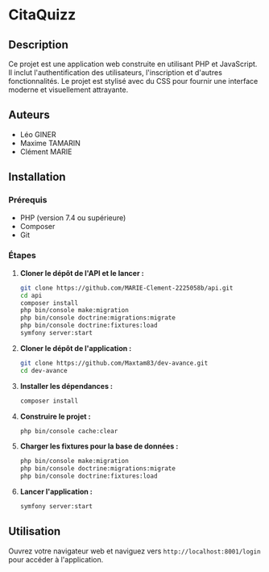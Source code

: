 # CitaQuizz

## Description
Ce projet est une application web construite en utilisant PHP et JavaScript. Il inclut l'authentification des utilisateurs, l'inscription et d'autres fonctionnalités. Le projet est stylisé avec du CSS pour fournir une interface moderne et visuellement attrayante.

## Auteurs
- Léo GINER
- Maxime TAMARIN
- Clément MARIE

## Installation

### Prérequis
- PHP (version 7.4 ou supérieure)
- Composer
- Git

### Étapes

1. **Cloner le dépôt de l'API et le lancer :**
    ```bash
    git clone https://github.com/MARIE-Clement-2225058b/api.git
    cd api
    composer install
    php bin/console make:migration
    php bin/console doctrine:migrations:migrate
    php bin/console doctrine:fixtures:load
    symfony server:start
    ```

2. **Cloner le dépôt de l'application :**
    ```bash
    git clone https://github.com/Maxtam83/dev-avance.git
    cd dev-avance
    ```

3. **Installer les dépendances :**
    ```bash
    composer install
    ```

4. **Construire le projet :**
    ```bash
    php bin/console cache:clear
    ```


5. **Charger les fixtures pour la base de données :**
    ```bash
    php bin/console make:migration
    php bin/console doctrine:migrations:migrate
    php bin/console doctrine:fixtures:load
    ```

6. **Lancer l'application :**
    ```bash
    symfony server:start
    ```

## Utilisation
Ouvrez votre navigateur web et naviguez vers `http://localhost:8001/login` pour accéder à l'application.

